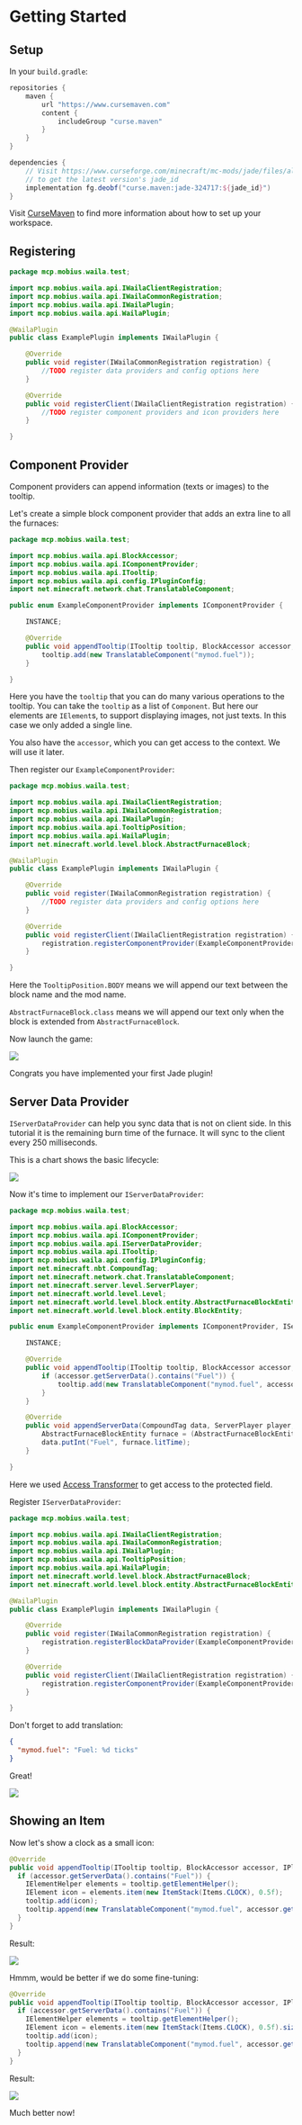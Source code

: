 # Getting Started

## Setup

In your `build.gradle`:

``` groovy
repositories {
    maven {
        url "https://www.cursemaven.com"
        content {
            includeGroup "curse.maven"
        }
    }
}

dependencies {
    // Visit https://www.curseforge.com/minecraft/mc-mods/jade/files/all
    // to get the latest version's jade_id
    implementation fg.deobf("curse.maven:jade-324717:${jade_id}")
}
```

Visit [CurseMaven](https://www.cursemaven.com/) to find more information about how to set up your workspace.

## Registering

``` java
package mcp.mobius.waila.test;

import mcp.mobius.waila.api.IWailaClientRegistration;
import mcp.mobius.waila.api.IWailaCommonRegistration;
import mcp.mobius.waila.api.IWailaPlugin;
import mcp.mobius.waila.api.WailaPlugin;

@WailaPlugin
public class ExamplePlugin implements IWailaPlugin {

	@Override
	public void register(IWailaCommonRegistration registration) {
		//TODO register data providers and config options here
	}

	@Override
	public void registerClient(IWailaClientRegistration registration) {
		//TODO register component providers and icon providers here
	}

}
```

## Component Provider

Component providers can append information (texts or images) to the tooltip.

Let's create a simple block component provider that adds an extra line to all the furnaces:

``` java
package mcp.mobius.waila.test;

import mcp.mobius.waila.api.BlockAccessor;
import mcp.mobius.waila.api.IComponentProvider;
import mcp.mobius.waila.api.ITooltip;
import mcp.mobius.waila.api.config.IPluginConfig;
import net.minecraft.network.chat.TranslatableComponent;

public enum ExampleComponentProvider implements IComponentProvider {

	INSTANCE;

	@Override
	public void appendTooltip(ITooltip tooltip, BlockAccessor accessor, IPluginConfig config) {
		tooltip.add(new TranslatableComponent("mymod.fuel"));
	}

}
```

Here you have the `tooltip` that you can do many various operations to the tooltip. You can take the `tooltip` as a list of `Component`. But here our elements are `IElement`s, to support displaying images, not just texts. In this case we only added a single line.

You also have the `accessor`, which you can get access to the context. We will use it later.

Then register our `ExampleComponentProvider`:

``` java
package mcp.mobius.waila.test;

import mcp.mobius.waila.api.IWailaClientRegistration;
import mcp.mobius.waila.api.IWailaCommonRegistration;
import mcp.mobius.waila.api.IWailaPlugin;
import mcp.mobius.waila.api.TooltipPosition;
import mcp.mobius.waila.api.WailaPlugin;
import net.minecraft.world.level.block.AbstractFurnaceBlock;

@WailaPlugin
public class ExamplePlugin implements IWailaPlugin {

	@Override
	public void register(IWailaCommonRegistration registration) {
		//TODO register data providers and config options here
	}

	@Override
	public void registerClient(IWailaClientRegistration registration) {
		registration.registerComponentProvider(ExampleComponentProvider.INSTANCE, TooltipPosition.BODY, AbstractFurnaceBlock.class);
	}

}
```

Here the `TooltipPosition.BODY` means we will append our text between the block name and the mod name.

`AbstractFurnaceBlock.class` means we will append our text only when the block is extended from `AbstractFurnaceBlock`.

Now launch the game:

![](../images/component-providers.png)

Congrats you have implemented your first Jade plugin!

## Server Data Provider

`IServerDataProvider` can help you sync data that is not on client side. In this tutorial it is the remaining burn time of the furnace. It will sync to the client every 250 milliseconds.

This is a chart shows the basic lifecycle:

![](../images/life-cycle.png)

Now it's time to implement our `IServerDataProvider`:

``` java
package mcp.mobius.waila.test;

import mcp.mobius.waila.api.BlockAccessor;
import mcp.mobius.waila.api.IComponentProvider;
import mcp.mobius.waila.api.IServerDataProvider;
import mcp.mobius.waila.api.ITooltip;
import mcp.mobius.waila.api.config.IPluginConfig;
import net.minecraft.nbt.CompoundTag;
import net.minecraft.network.chat.TranslatableComponent;
import net.minecraft.server.level.ServerPlayer;
import net.minecraft.world.level.Level;
import net.minecraft.world.level.block.entity.AbstractFurnaceBlockEntity;
import net.minecraft.world.level.block.entity.BlockEntity;

public enum ExampleComponentProvider implements IComponentProvider, IServerDataProvider<BlockEntity> {

	INSTANCE;

	@Override
	public void appendTooltip(ITooltip tooltip, BlockAccessor accessor, IPluginConfig config) {
		if (accessor.getServerData().contains("Fuel")) {
			tooltip.add(new TranslatableComponent("mymod.fuel", accessor.getServerData().getInt("Fuel")));
		}
	}

	@Override
	public void appendServerData(CompoundTag data, ServerPlayer player, Level world, BlockEntity t, boolean showDetails) {
		AbstractFurnaceBlockEntity furnace = (AbstractFurnaceBlockEntity) t;
		data.putInt("Fuel", furnace.litTime);
	}

}
```

Here we used [Access Transformer](https://forge.gemwire.uk/wiki/Access_Transformers) to get access to the protected field.

Register `IServerDataProvider`:

``` java
package mcp.mobius.waila.test;

import mcp.mobius.waila.api.IWailaClientRegistration;
import mcp.mobius.waila.api.IWailaCommonRegistration;
import mcp.mobius.waila.api.IWailaPlugin;
import mcp.mobius.waila.api.TooltipPosition;
import mcp.mobius.waila.api.WailaPlugin;
import net.minecraft.world.level.block.AbstractFurnaceBlock;
import net.minecraft.world.level.block.entity.AbstractFurnaceBlockEntity;

@WailaPlugin
public class ExamplePlugin implements IWailaPlugin {

	@Override
	public void register(IWailaCommonRegistration registration) {
		registration.registerBlockDataProvider(ExampleComponentProvider.INSTANCE, AbstractFurnaceBlockEntity.class);
	}

	@Override
	public void registerClient(IWailaClientRegistration registration) {
		registration.registerComponentProvider(ExampleComponentProvider.INSTANCE, TooltipPosition.BODY, AbstractFurnaceBlock.class);
	}

}
```

Don't forget to add translation:

``` json
{
  "mymod.fuel": "Fuel: %d ticks"
}
```

Great!

![](../images/server-data-provider.png)

## Showing an Item

Now let's show a clock as a small icon:

``` java
@Override
public void appendTooltip(ITooltip tooltip, BlockAccessor accessor, IPluginConfig config) {
  if (accessor.getServerData().contains("Fuel")) {
    IElementHelper elements = tooltip.getElementHelper();
    IElement icon = elements.item(new ItemStack(Items.CLOCK), 0.5f);
    tooltip.add(icon);
    tooltip.append(new TranslatableComponent("mymod.fuel", accessor.getServerData().getInt("Fuel")));
  }
}
```

Result:

![](../images/display-item.png)

Hmmm, would be better if we do some fine-tuning:

``` java 
@Override
public void appendTooltip(ITooltip tooltip, BlockAccessor accessor, IPluginConfig config) {
  if (accessor.getServerData().contains("Fuel")) {
    IElementHelper elements = tooltip.getElementHelper();
    IElement icon = elements.item(new ItemStack(Items.CLOCK), 0.5f).size(new Vec2(10, 10)).translate(new Vec2(0, -1));
    tooltip.add(icon);
    tooltip.append(new TranslatableComponent("mymod.fuel", accessor.getServerData().getInt("Fuel")));
  }
}
```

Result:

![](../images/display-item-tuned.png)

Much better now!
